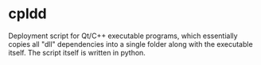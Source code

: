 # cpldd
Deployment script for Qt/C++ executable programs, which essentially copies all "dll" dependencies into a single folder along with the executable itself. The script itself is written in python.
